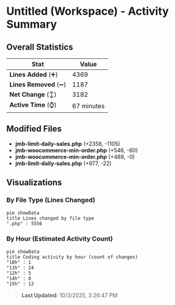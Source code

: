 # Untitled (Workspace) - Activity Summary 

## Overall Statistics

| Stat                   | Value                                                             |
| ---------------------- | ----------------------------------------------------------------- |
| **Lines Added** (➕)   | 4369                                          |
| **Lines Removed** (➖) | 1187                                        |
| **Net Change** (↕)    | 3182                |
| **Active Time** (⌚)   | 67 minutes |


## Modified Files
- **jmb-limit-daily-sales.php** (+2358, -1105)
- **jmb-woocommerce-min-order.php** (+546, -60)
- **jmb-woocommerce-min-order.php** (+488, -0)
- **jmb-limit-daily-sales.php** (+977, -22)

## Visualizations

### By File Type (Lines Changed)

```mermaid
pie showData
title Lines changed by file type
".php" : 5556
```

### By Hour (Estimated Activity Count)

```mermaid
pie showData
title Coding activity by hour (count of changes)
"10h" : 1
"11h" : 24
"12h" : 5
"14h" : 8
"15h" : 12
```


> **Last Updated:** 10/3/2025, 3:26:47 PM